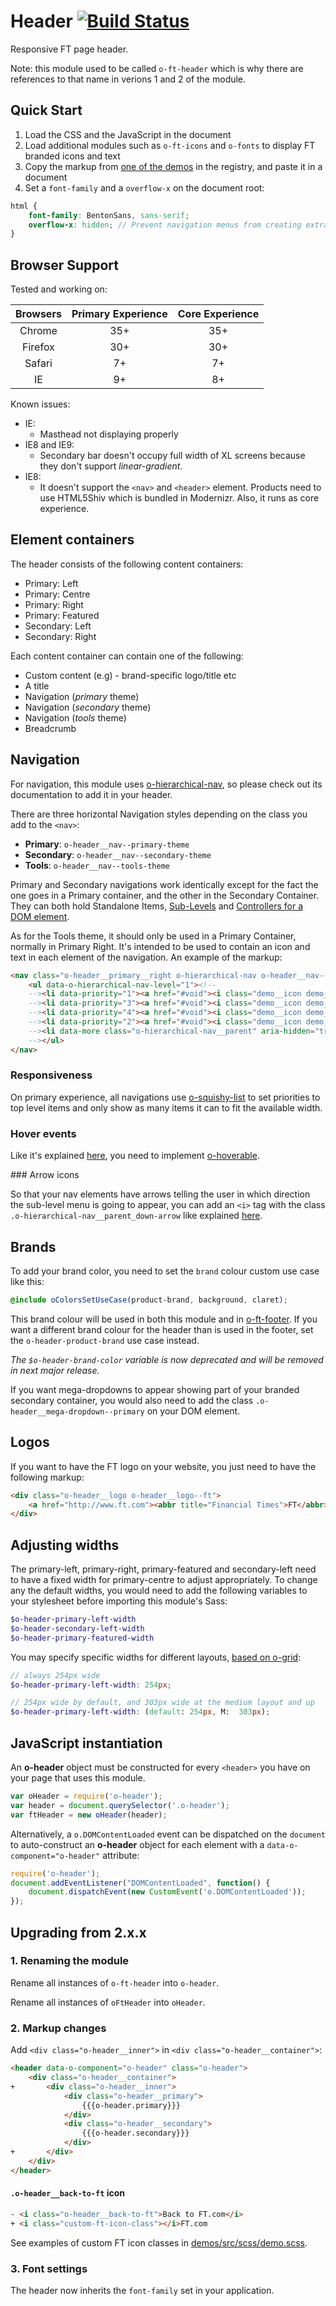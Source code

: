 # Header [![Build Status](https://travis-ci.org/Financial-Times/o-header.svg)](https://travis-ci.org/Financial-Times/o-header)

Responsive FT page header.

Note: this module used to be called `o-ft-header` which is why there are references to that name in verions 1 and 2 of the module.

## Quick Start

1. Load the CSS and the JavaScript in the document
2. Load additional modules such as `o-ft-icons` and `o-fonts` to display FT branded icons and text
3. Copy the markup from [one of the demos](http://registry.origami.ft.com/components/o-header) in the registry, and paste it in a document
4. Set a `font-family` and a `overflow-x` on the document root:

```scss
html {
	font-family: BentonSans, sans-serif;
	overflow-x: hidden; // Prevent navigation menus from creating extra space on sides of the page
}
```


## Browser Support

Tested and working on:

|  Browsers  | Primary Experience | Core Experience |
|:----------:|:------------------:|:---------------:|
|   Chrome   |        35+         |       35+       |
|   Firefox  |        30+         |       30+       |
|   Safari   |        7+          |       7+        |
|   IE       |        9+          |       8+        |

Known issues:

* IE: 
	* Masthead not displaying properly
* IE8 and IE9:
	* Secondary bar doesn't occupy full width of XL screens because they don't support _linear-gradient_.
* IE8:
	* It doesn't support the `<nav>` and `<header>` element. Products need to use HTML5Shiv which is bundled in Modernizr. Also, it runs as core experience.

## Element containers

The header consists of the following content containers:

* Primary: Left
* Primary: Centre
* Primary: Right
* Primary: Featured
* Secondary: Left
* Secondary: Right

Each content container can contain one of the following:

* Custom content (e.g) - brand-specific logo/title etc
* A title
* Navigation (_primary_ theme)
* Navigation (_secondary_ theme)
* Navigation (_tools_ theme)
* Breadcrumb

## Navigation

For navigation, this module uses [o-hierarchical-nav](https://github.com/Financial-Times/o-hierarchical-nav), so please check out its documentation to add it in your header.

There are three horizontal Navigation styles depending on the class you add to the `<nav>`:

* __Primary__: `o-header__nav--primary-theme`
* __Secondary__: `o-header__nav--secondary-theme`
* __Tools__: `o-header__nav--tools-theme`

Primary and Secondary navigations work identically except for the fact the one goes in a Primary container, and the other in the Secondary Container. They can both hold Standalone Items, [Sub-Levels](https://github.com/Financial-Times/o-hierarchical-nav#parent-of-sub-level) and [Controllers for a DOM element](https://github.com/Financial-Times/o-hierarchical-nav#controller-for-dom-element).

As for the Tools theme, it should only be used in a Primary Container, normally in Primary Right. It's intended to be used to contain an icon and text in each element of the navigation. An example of the markup:

```html
<nav class="o-header__primary__right o-hierarchical-nav o-header__nav--tools-theme" data-o-component="hierarchical-nav">
	<ul data-o-hierarchical-nav-level="1"><!--
	--><li data-priority="1"><a href="#void"><i class="demo__icon demo__icon--search"></i>Tool 1</a></li><!--
	--><li data-priority="3"><a href="#void"><i class="demo__icon demo__icon--settings"></i>Tool 2</a></li><!--
	--><li data-priority="4"><a href="#void"><i class="demo__icon demo__icon--share"></i>Tool 3</a></li><!--
	--><li data-priority="2"><a href="#void"><i class="demo__icon demo__icon--account"></i>Tool 4</a></li><!--
	--><li data-more class="o-hierarchical-nav__parent" aria-hidden="true"><a href="#void"><i class="demo__icon demo__icon--more"></i>More</a></li><!--
	--></ul>
</nav>
```

### Responsiveness

On primary experience, all navigations use [o-squishy-list](https://github.com/Financial-Times/o-squishy-list) to set priorities to top level items and only show as many items it can to fit the available width.

### Hover events

Like it's explained [here](https://github.com/Financial-Times/o-hierarchical-nav#hover-events), you need to implement [o-hoverable](https://github.com/Financial-Times/o-hoverable#using-in-a-product).

### Arrow icons

So that your nav elements have arrows telling the user in which direction the sub-level menu is going to appear, you can add an `<i>` tag with the class `.o-hierarchical-nav__parent_down-arrow` like explained [here](https://github.com/Financial-Times/o-hierarchical-nav#arrows).

## Brands

To add your brand color, you need to set the `brand` colour custom use case like this:

```scss
@include oColorsSetUseCase(product-brand, background, claret);
```

This brand colour will be used in both this module and in [o-ft-footer](http://github.com/Financial-Times/o-ft-footer). If you want a different brand colour for the header than is used in the footer, set the `o-header-product-brand` use case instead.

_The `$o-header-brand-color` variable is now deprecated and will be removed in next major release._

If you want mega-dropdowns to appear showing part of your branded secondary container, you would also need to add the class `.o-header__mega-dropdown--primary` on your DOM element.

## Logos

If you want to have the FT logo on your website, you just need to have the following markup:

```html
<div class="o-header__logo o-header__logo--ft">
	<a href="http://www.ft.com"><abbr title="Financial Times">FT</abbr></a>
</div>
```

## Adjusting widths

The primary-left, primary-right, primary-featured and secondary-left need to have a fixed width for primary-centre to adjust appropriately. To change any the default widths, you would need to add the following variables to your stylesheet before importing this module's Sass:

```scss
$o-header-primary-left-width
$o-header-secondary-left-width
$o-header-primary-featured-width
```

You may specify specific widths for different layouts, [based on o-grid](https://github.com/Financial-Times/o-grid):

```scss
// always 254px wide
$o-header-primary-left-width: 254px;

// 254px wide by default, and 303px wide at the medium layout and up
$o-header-primary-left-width: (default: 254px, M:  303px);
```

## JavaScript instantiation

An __o-header__ object must be constructed for every `<header>` you have on your page that uses this module.

```javascript
var oHeader = require('o-header');
var header = document.querySelector('.o-header');
var ftHeader = new oHeader(header);
```

Alternatively, a `o.DOMContentLoaded` event can be dispatched on the `document` to auto-construct an __o-header__ object for each element with a `data-o-component="o-header"` attribute:

```javascript
require('o-header');
document.addEventListener("DOMContentLoaded", function() {
	document.dispatchEvent(new CustomEvent('o.DOMContentLoaded'));
});
```
## Upgrading from 2.x.x

### 1. Renaming the module

Rename all instances of `o-ft-header` into `o-header`.

Rename all instances of `oFtHeader` into `oHeader`.

### 2. Markup changes

Add `<div class="o-header__inner">` in `<div class="o-header__container">`:

```html
<header data-o-component="o-header" class="o-header">
	<div class="o-header__container">
+		<div class="o-header__inner">
			<div class="o-header__primary">
				{{{o-header.primary}}}
			</div>
			<div class="o-header__secondary">
				{{{o-header.secondary}}}
			</div>
+		</div>
	</div>
</header>
```

#### `.o-header__back-to-ft` icon

```html
- <i class="o-header__back-to-ft">Back to FT.com</i>
+ <i class="custom-ft-icon-class"></i>FT.com
```

See examples of custom FT icon classes in [demos/src/scss/demo.scss](https://github.com/Financial-Times/o-header/blob/master/demos/src/scss/demo.scss).

### 3. Font settings

The header now inherits the `font-family` set in your application.

